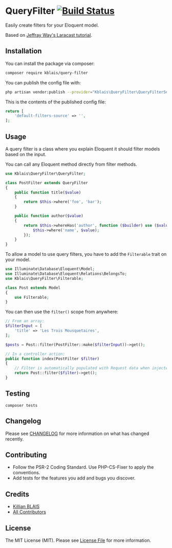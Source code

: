 # QueryFilter [![Build Status](https://travis-ci.org/kblais/query-filter.svg?branch=master)](https://travis-ci.org/kblais/query-filter)

Easily create filters for your Eloquent model.

Based on [Jeffray Way's Laracast tutorial](https://github.com/laracasts/Dedicated-Query-String-Filtering/).

## Installation

You can install the package via composer:

```bash
composer require kblais/query-filter
```

You can publish the config file with:

```bash
php artisan vendor:publish --provider="Kblais\QueryFilter\QueryFilterServiceProvider" --tag="config"
```

This is the contents of the published config file:

```php
return [
    'default-filters-source' => '',
];
```

## Usage

A query filter is a class where you explain Eloquent it should filter models based on the input.

You can call any Eloquent method directly from filter methods.

```php
use Kblais\QueryFilter\QueryFilter;

class PostFilter extends QueryFilter
{
    public function title($value)
    {
        return $this->where('foo', 'bar');
    }

    public function author($value)
    {
        return $this->whereHas('author', function ($builder) use ($value) {
            $this->where('name', $value);
        });
    }
}
```

To allow a model to use query filters, you have to add the `Filterable` trait on your model.

```php
use Illuminate\Database\Eloquent\Model;
use Illuminate\Database\Eloquent\Relations\BelongsTo;
use Kblais\QueryFilter\Filterable;

class Post extends Model
{
    use Filterable;
}
```

You can then use the `filter()` scope from anywhere:

```php
// From an array:
$filterInput = [
    'title' => 'Les Trois Mousquetaires',
];

$posts = Post::filter(PostFilter::make($filterInput))->get();

// In a controller action:
public function index(PostFilter $filter)
{
    // Filter is automatically populated with Request data when injected
    return Post::filter($filter)->get();
}
```

## Testing

```
composer tests
```

## Changelog

Please see [CHANGELOG](CHANGELOG.md) for more information on what has changed recently.

## Contributing

- Follow the PSR-2 Coding Standard. Use PHP-CS-Fixer to apply the conventions.
- Add tests for the features you add and bugs you discover.

## Credits

- [Killian BLAIS](https://github.com/kblais)
- [All Contributors](../../contributors)

## License

The MIT License (MIT). Please see [License File](LICENSE.md) for more information.
